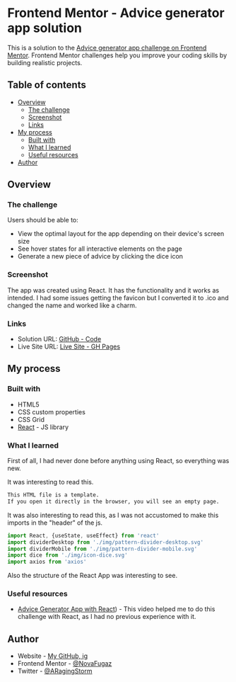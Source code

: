 # Frontend Mentor - Advice generator app solution

This is a solution to the [Advice generator app challenge on Frontend Mentor](https://www.frontendmentor.io/challenges/advice-generator-app-QdUG-13db). Frontend Mentor challenges help you improve your coding skills by building realistic projects.

## Table of contents

- [Overview](#overview)
  - [The challenge](#the-challenge)
  - [Screenshot](#screenshot)
  - [Links](#links)
- [My process](#my-process)
  - [Built with](#built-with)
  - [What I learned](#what-i-learned)
  - [Useful resources](#useful-resources)
- [Author](#author)


## Overview

### The challenge

Users should be able to:

- View the optimal layout for the app depending on their device's screen size
- See hover states for all interactive elements on the page
- Generate a new piece of advice by clicking the dice icon

### Screenshot

The app was created using React. It has the functionality and it works as intended. I had some issues getting the favicon but I converted it to .ico and changed the name and worked like a charm.

### Links

- Solution URL: [GitHub - Code](https://github.com/NovaFugaz/advice-gen-app)
- Live Site URL: [Live Site - GH Pages](https://novafugaz.github.io/advice-gen-app/)

## My process

### Built with

- HTML5
- CSS custom properties
- CSS Grid
- [React](https://reactjs.org/) - JS library

### What I learned

First of all, I had never done before anything using React, so everything was new.

It was interesting to read this.

```html
This HTML file is a template.
If you open it directly in the browser, you will see an empty page.
```

It was also interesting to read this, as I was not accustomed to make this imports in the "header" of the js.

```js
import React, {useState, useEffect} from 'react'
import dividerDesktop from './img/pattern-divider-desktop.svg'
import dividerMobile from './img/pattern-divider-mobile.svg'
import dice from './img/icon-dice.svg'
import axios from 'axios'
```

Also the structure of the React App was interesting to see. 

### Useful resources

- [Advice Generator App with React](https://www.youtube.com/watch?v=KYOi96jzPSA)) - This video helped me to do this challenge with React, as I had no previous experience with it.

## Author

- Website - [My GitHub, ig](https://github.com/NovaFugaz)
- Frontend Mentor - [@NovaFugaz](https://www.frontendmentor.io/profile/NovaFugaz)
- Twitter - [@ARagingStorm](https://www.twitter.com/ARagingStorm)
